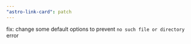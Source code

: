 ```yaml
---
"astro-link-card": patch
---
```


fix: change some default options to prevent `no such file or directory` error
